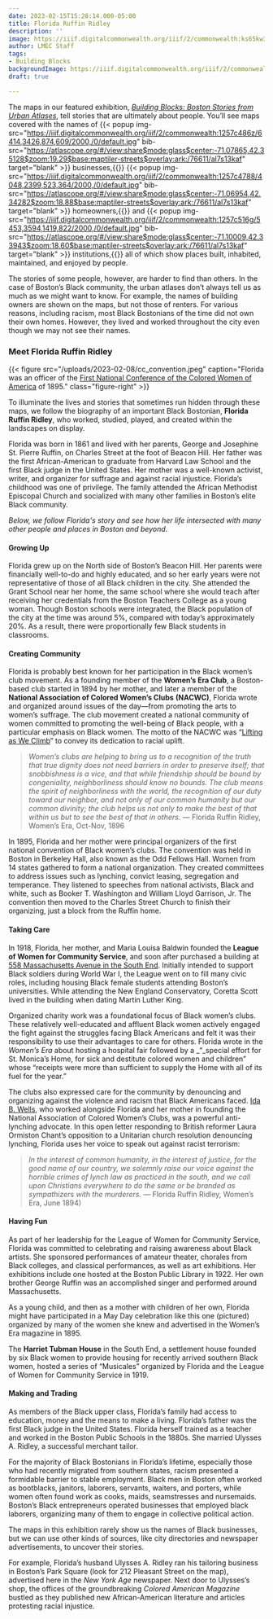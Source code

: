 ```yaml
---
date: 2023-02-15T15:28:14.000-05:00
title: Florida Ruffin Ridley
description: ''
image: https://iiif.digitalcommonwealth.org/iiif/2/commonwealth:ks65kw322/54,245,3560,3002/2000,/0/default.jpg
author: LMEC Staff
tags:
- Building Blocks
backgroundImage: https://iiif.digitalcommonwealth.org/iiif/2/commonwealth:ks65kw322/54,245,3560,3002/2000,/0/default.jpg
draft: true

---
```

The maps in our featured exhibition, [_Building Blocks: Boston Stories from Urban Atlases_](https://www.leventhalmap.org/digital-exhibitions/building-blocks/), tell stories that are ultimately about people. You’ll see maps covered with the names of {{< popup img-src="https://iiif.digitalcommonwealth.org/iiif/2/commonwealth:1257c486z/6414,3426,874,609/2000,/0/default.jpg" bib-src="https://atlascope.org/#/view:share$mode:glass$center:-71.07865,42.35128$zoom:19.29$base:maptiler-streets$overlay:ark:/76611/al7s13kaf" target="blank" >}} businesses,{{</popup>}} {{< popup img-src="https://iiif.digitalcommonwealth.org/iiif/2/commonwealth:1257c4788/4048,2399,523,364/2000,/0/default.jpg" bib-src="https://atlascope.org/#/view:share$mode:glass$center:-71.06954,42.34282$zoom:18.88$base:maptiler-streets$overlay:ark:/76611/al7s13kaf" target="blank" >}} homeowners,{{</popup>}}  and {{< popup img-src="https://iiif.digitalcommonwealth.org/iiif/2/commonwealth:1257c516g/5453,3594,1419,822/2000,/0/default.jpg" bib-src="https://atlascope.org/#/view:share$mode:glass$center:-71.10009,42.33943$zoom:18.60$base:maptiler-streets$overlay:ark:/76611/al7s13kaf" target="blank" >}} institutions,{{</popup>}}  all of which show places built, inhabited, maintained, and enjoyed by people. 

The stories of some people, however, are harder to find than others. In the case of Boston’s Black community, the urban atlases don’t always tell us as much as we might want to know. For example, the names of building owners are shown on the maps, but not those of renters. For various reasons, including racism, most Black Bostonians of the time did not own their own homes. However, they lived and worked throughout the city even though we may not see their names.

### Meet Florida Ruffin Ridley 

{{< figure src="/uploads/2023-02-08/cc_convention.jpeg" caption="Florida was an officer of the [First National Conference of the Colored Women of America](https://www.lib.uchicago.edu/ead/pdf/ibwells-0009-006.pdf) of 1895." class="figure-right" >}}

To illuminate the lives and stories that sometimes run hidden through these maps, we follow the biography of an important Black Bostonian, **Florida Ruffin Ridley**, who worked, studied, played, and created within the landscapes on display.

Florida was born in 1861 and lived with her parents, George and Josephine St. Pierre Ruffin, on Charles Street at the foot of Beacon Hill. Her father was the first African-American to graduate from Harvard Law School and the first Black judge in the United States. Her mother was a well-known activist, writer, and organizer for suffrage and against racial injustice. Florida’s childhood was one of privilege. The family attended the African Methodist Episcopal Church and socialized with many other families in Boston’s elite Black community. 

_Below, we follow Florida's story and see how her life intersected with many other people and places in Boston and beyond._

#### Growing Up 

Florida grew up on the North side of Boston’s Beacon Hill. Her parents were financially well-to-do and highly educated, and so her early years were not representative of those of all Black children in the city. She attended the Grant School near her home, the same school where she would teach after receiving her credentials from the Boston Teachers College as a young woman. Though Boston schools were integrated, the Black population of the city at the time was around 5%, compared with today’s approximately 20%. As a result, there were proportionally few Black students in classrooms.

#### Creating Community 

Florida is probably best known for her participation in the Black women’s club movement. As a founding member of the **Women’s Era Club**, a Boston-based club started in 1894 by her mother, and later a member of the **National Association of Colored Women’s Clubs** **(NACWC)**, Florida wrote and organized around issues of the day—from promoting the arts to women’s suffrage. The club movement created a national community of women committed to promoting the well-being of Black people, with a particular emphasis on Black women. The motto of the NACWC was “[Lifting as We Climb](https://bostonpubliclibrary.sharepoint.com/:i:/s/LeventhalMap/EYzgCndxYEJDl57GnE4FxSQBBJOrNo5JpueoDu_6-tBdcQ?e=5v6g4A)” to convey its dedication to racial uplift.

> _Women’s clubs are helping to bring us to a recognition of the truth that true dignity does not need barriers in order to preserve itself; that snobbishness is a vice, and that while friendship should be bound by congeniality, neighborliness should know no bounds. The club means the spirit of neighborliness with the world, the recognition of our duty toward our neighbor, and not only of our common humanity but our common divinity; the club helps us not only to make the best of that within us but to see the best of that in others. —_ Florida Ruffin Ridley, Women’s Era, Oct-Nov, 1896

In 1895, Florida and her mother were principal organizers of the first national convention of Black women’s clubs. The convention was held in Boston in Berkeley Hall, also known as the Odd Fellows Hall. Women from 14 states gathered to form a national organization. They created committees to address issues such as lynching, convict leasing, segregation and temperance. They listened to speeches from national activists, Black and white, such as Booker T. Washington and William Lloyd Garrison, Jr. The convention then moved to the Charles Street Church to finish their organizing, just a block from the Ruffin home.

#### Taking Care

In 1918, Florida, her mother, and Maria Louisa Baldwin founded the **League of Women for Community Service**, and soon after purchased a building at [558 Massachusetts Avenue in the South End](https://bostonpubliclibrary.sharepoint.com/:i:/s/LeventhalMap/ESzmrhiCBdFKl4-9sTJl7s0BhbYYX2e8ebii_2MgnrQ6rQ?e=3nKVt3). Initially intended to support Black soldiers during World War I, the League went on to fill many civic roles, including housing Black female students attending Boston’s universities. While attending the New England Conservatory, Coretta Scott lived in the building when dating Martin Luther King.

Organized charity work was a foundational focus of Black women’s clubs. These relatively well-educated and affluent Black women actively engaged the fight against the struggles facing Black Americans and felt it was their responsibility to use their advantages to care for others. Florida wrote in the _Women’s Era_ about hosting a hospital fair followed by a _“_special effort for St. Monica’s Home, for sick and destitute colored women and children” whose “receipts were more than sufficient to supply the Home with all of its fuel for the year.”

The clubs also expressed care for the community by denouncing and organizing against the violence and racism that Black Americans faced. [Ida B. Wells](https://bostonpubliclibrary.sharepoint.com/:i:/s/LeventhalMap/EYLDKDV3RYFMvGnmS16o8XsBipL6Bdl3JEliB64F5W8m6g?e=SrqeGD), who worked alongside Florida and her mother in founding the National Association of Colored Women’s Clubs, was a powerful anti-lynching advocate. In this open letter responding to British reformer Laura Ormiston Chant’s opposition to a Unitarian church resolution denouncing lynching, Florida uses her voice to speak out against racist terrorism:

> _In the interest of common humanity, in the interest of justice, for the good name of our country, we solemnly raise our voice against the horrible crimes of lynch law as practiced in the south, and we call upon Christians everywhere to do the same or be branded as sympathizers with the murderers. —_ Florida Ruffin Ridley, Women’s Era, June 1894)

#### Having Fun

As part of her leadership for the League of Women for Community Service, Florida was committed to celebrating and raising awareness about Black artists. She sponsored performances of amateur theater, chorales from Black colleges, and classical performances, as well as art exhibitions. Her exhibitions include one hosted at the Boston Public Library in 1922. Her own brother George Ruffin was an accomplished singer and performed around Massachusetts. 

As a young child, and then as a mother with children of her own, Florida might have participated in a May Day celebration like this one (pictured) organized by many of the women she knew and advertised in the Women’s Era magazine in 1895.

The **Harriet Tubman House** in the South End, a settlement house founded by six Black women to provide housing for recently arrived southern Black women, hosted a series of “Musicales” organized by Florida and the League of Women for Community Service in 1919.

#### Making and Trading

As members of the Black upper class, Florida’s family had access to education, money and the means to make a living. Florida’s father was the first Black judge in the United States. Florida herself trained as a teacher and worked in the Boston Public Schools in the 1880s. She married Ulysses A. Ridley, a successful merchant tailor.

For the majority of Black Bostonians in Florida’s lifetime, especially those who had recently migrated from southern states, racism presented a formidable barrier to stable employment. Black men in Boston often worked as bootblacks, janitors, laborers, servants, waiters, and porters, while women often found work as cooks, maids, seamstresses and nursemaids. Boston’s Black entrepreneurs operated businesses that employed black laborers, organizing many of them to engage in collective political action.

The maps in this exhibition rarely show us the names of Black businesses, but we can use other kinds of sources, like city directories and newspaper advertisements, to uncover their stories.

For example, Florida’s husband Ulysses A. Ridley ran his tailoring business in Boston’s Park Square (look for 212 Pleasant Street on the map), advertised here in the _New York Age_ newspaper. Next door to Ulysses’s shop, the offices of the groundbreaking _Colored American Magazine_ bustled as they published new African-American literature and articles protesting racial injustice.